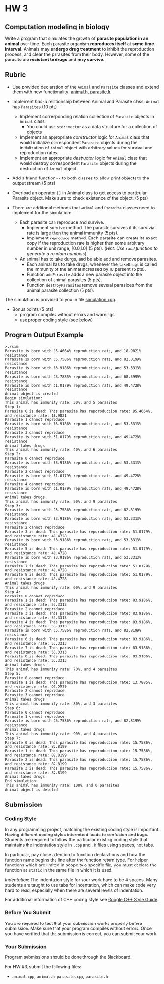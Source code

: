 # HW 3

## Computation modeling in biology

Write a program that simulates the growth of **parasite population in an animal** over time. Each parasite organism **reproduces itself** at **some time interval**. Animals may **undergo drug treatment** to inhibit the reproduction process, and clear the parasites from their body. However, some of the parasite are **resistant to drugs** and **may survive**.

## Rubric

- Use provided declaration of the `Animal` and `Parasite` classes and extend them with new functionality: [animal.h](animal.h), [parasite.h](parasite.h).
- Implement *has-a* relationship between Animal and Parasite class: `Animal` has `Parasite`s (10 pts)
    - Implement corresponding relation collection of `Parasite` objects in `Animal` class
        - You could use `std::vector` as a data structure for a collection of objects
    - Implement an appropriate *constructor* logic for `Animal` class that would initialize correspondent `Parasite` objects during the initialization of `Animal` object with arbitrary values for survival and reproduction rates.
    - Implement an appropriate *destructor* logic  for `Animal` class that would destroy correspondent `Parasite` objects during the destruction of `Animal` object.
- Add a friend function `<<` to both classes to allow print objects to the output stream (5 pts)
- Overload an operator `[]` in Animal class to get access to particular Parasite object. Make sure to check existence of the object. (5 pts)

- There are additonal methods that `Animal` and `Parasite` classes need to implement for the simulation:
    - Each parasite can reproduce and survive.
        - Implement `survive` method. The parasite survives if its survivial rate is large then the animal immunity (5 pts).
        - Implement `reproduce` method. Each parasite can create its exact copy if the reproduction rate is higher then some arbitrary number in unit range, [0.0,1.0] (5 pts). (*Hint: Use `rand` function to generate a random numbers*).
    - An animal has to take durgs, and be able add and remove parasites. 
        - Each animal has to take drugs, whenever the `takeDrugs` is called the immunity of the animal increased by 10 persent (5 pts).
        - Function `addParasite` adds a new parasite object into the collection of animal parasites (5 pts).
        - Function `destroyParasites` remove several parasices from the animal parasite collection (5 pts).

The simulation is provided to you in file [simulation.cpp](simulation.cpp).

- Bonus points (5 pts)
    - program compiles without errors and warnings
    - use proper coding style (see below)

## Program Output Example
```
>./sim
Parasite is born with 95.4664% reproduction rate, and 18.9821% resistance
Parasite is born with 15.7586% reproduction rate, and 82.8199% resistance
Parasite is born with 83.9186% reproduction rate, and 53.3313% resistance
Parasite is born with 13.7885% reproduction rate, and 68.5999% resistance
Parasite is born with 51.0179% reproduction rate, and 49.4728% resistance
Animal object is created
Begin simulation: 
This animal has immunity rate: 30%, and 5 parasites
Step 1: 
Parasite 0 is dead: This parasite has reporoduction rate: 95.4664%, and resistance rate: 18.9821
Parasite 1 cannot reproduce
Parasite is born with 83.9186% reproduction rate, and 53.3313% resistance
Parasite 3 cannot reproduce
Parasite is born with 51.0179% reproduction rate, and 49.4728% resistance
Animal takes drugs
This animal has immunity rate: 40%, and 6 parasites
Step 2: 
Parasite 0 cannot reproduce
Parasite is born with 83.9186% reproduction rate, and 53.3313% resistance
Parasite 2 cannot reproduce
Parasite is born with 51.0179% reproduction rate, and 49.4728% resistance
Parasite 4 cannot reproduce
Parasite is born with 51.0179% reproduction rate, and 49.4728% resistance
Animal takes drugs
This animal has immunity rate: 50%, and 9 parasites
Step 3: 
Parasite is born with 15.7586% reproduction rate, and 82.8199% resistance
Parasite is born with 83.9186% reproduction rate, and 53.3313% resistance
Parasite 2 cannot reproduce
Parasite 3 is dead: This parasite has reporoduction rate: 51.0179%, and resistance rate: 49.4728
Parasite is born with 83.9186% reproduction rate, and 53.3313% resistance
Parasite 5 is dead: This parasite has reporoduction rate: 51.0179%, and resistance rate: 49.4728
Parasite is born with 83.9186% reproduction rate, and 53.3313% resistance
Parasite 7 is dead: This parasite has reporoduction rate: 51.0179%, and resistance rate: 49.4728
Parasite 8 is dead: This parasite has reporoduction rate: 51.0179%, and resistance rate: 49.4728
Animal takes drugs
This animal has immunity rate: 60%, and 9 parasites
Step 4: 
Parasite 0 cannot reproduce
Parasite 1 is dead: This parasite has reporoduction rate: 83.9186%, and resistance rate: 53.3313
Parasite 2 cannot reproduce
Parasite 3 is dead: This parasite has reporoduction rate: 83.9186%, and resistance rate: 53.3313
Parasite 4 is dead: This parasite has reporoduction rate: 83.9186%, and resistance rate: 53.3313
Parasite is born with 15.7586% reproduction rate, and 82.8199% resistance
Parasite 6 is dead: This parasite has reporoduction rate: 83.9186%, and resistance rate: 53.3313
Parasite 7 is dead: This parasite has reporoduction rate: 83.9186%, and resistance rate: 53.3313
Parasite 8 is dead: This parasite has reporoduction rate: 83.9186%, and resistance rate: 53.3313
Animal takes drugs
This animal has immunity rate: 70%, and 4 parasites
Step 5: 
Parasite 0 cannot reproduce
Parasite 1 is dead: This parasite has reporoduction rate: 13.7885%, and resistance rate: 68.5999
Parasite 2 cannot reproduce
Parasite 3 cannot reproduce
Animal takes drugs
This animal has immunity rate: 80%, and 3 parasites
Step 6: 
Parasite 0 cannot reproduce
Parasite 1 cannot reproduce
Parasite is born with 15.7586% reproduction rate, and 82.8199% resistance
Animal takes drugs
This animal has immunity rate: 90%, and 4 parasites
Step 7: 
Parasite 0 is dead: This parasite has reporoduction rate: 15.7586%, and resistance rate: 82.8199
Parasite 1 is dead: This parasite has reporoduction rate: 15.7586%, and resistance rate: 82.8199
Parasite 2 is dead: This parasite has reporoduction rate: 15.7586%, and resistance rate: 82.8199
Parasite 3 is dead: This parasite has reporoduction rate: 15.7586%, and resistance rate: 82.8199
Animal takes drugs
End simulation: 
This animal has immunity rate: 100%, and 0 parasites
Animal object is deleted
```


## Submission

### Coding Style

In any programming project, matching the existing coding style is important. Having different coding styles intermixed leads to confusion and bugs. Students are required to follow the particular existing coding style that maintains the indentation style in `.cpp` and `.h` files using spaces, not tabs.

In particular, pay close attention to function declarations and how the function name begins the line after the function return type. For helper functions which are limited in scope to a specific file, you must declare the function as `static` in the same file in which it is used.

*Indentation*: The indentation style for your work have to be 4 spaces. Many students are taught to use tabs for indentation, which can make code very hard to read, especially when there are several levels of indentation.

For additional information of C++ coding style see [Google C++ Style Guide](https://google.github.io/styleguide/cppguide.html).

### Before You Submit

You are required to test that your submission works properly before submission. Make sure that your program compiles without errors. Once you have verified that the submission is correct, you can submit your work.


### Your Submission

Program submissions should be done through the Blackboard.

For HW #3, submit the following files:

- `animal.cpp`, `animal.h`, `parasite.cpp`, `parasite.h`